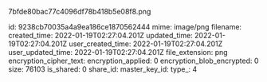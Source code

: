 7bfde80bac77c4096df78b418b5e08f8.png

id: 9238cb70035a4a9ea186ce1870562444
mime: image/png
filename: 
created_time: 2022-01-19T02:27:04.201Z
updated_time: 2022-01-19T02:27:04.201Z
user_created_time: 2022-01-19T02:27:04.201Z
user_updated_time: 2022-01-19T02:27:04.201Z
file_extension: png
encryption_cipher_text: 
encryption_applied: 0
encryption_blob_encrypted: 0
size: 76103
is_shared: 0
share_id: 
master_key_id: 
type_: 4